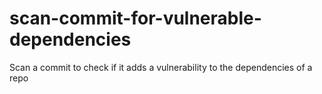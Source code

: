 # scan-commit-for-vulnerable-dependencies
Scan a commit to check if it adds a vulnerability to the dependencies of a repo
